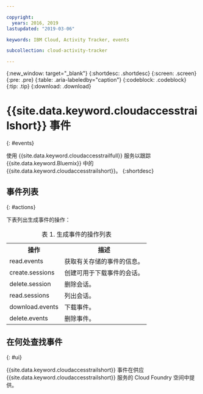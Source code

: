 ```yaml
---

copyright:
  years: 2016, 2019
lastupdated: "2019-03-06"

keywords: IBM Cloud, Activity Tracker, events

subcollection: cloud-activity-tracker

---
```


{:new_window: target="_blank"}
{:shortdesc: .shortdesc}
{:screen: .screen}
{:pre: .pre}
{:table: .aria-labeledby="caption"}
{:codeblock: .codeblock}
{:tip: .tip}
{:download: .download}


# {{site.data.keyword.cloudaccesstrailshort}} 事件
{: #events}

使用 {{site.data.keyword.cloudaccesstrailfull}} 服务以跟踪 {{site.data.keyword.Bluemix}} 中的 {{site.data.keyword.cloudaccesstrailshort}}。
{:shortdesc}



## 事件列表
{: #actions}

下表列出生成事件的操作：

<table>
  <caption>表 1. 生成事件的操作列表</caption>
  <tr>
    <th>操作</th>
	  <th>描述</th>
  <tr>
  <tr>
    <td>read.events</td>
	  <td>获取有关存储的事件的信息。</td>
  </tr>
  <tr>
    <td>create.sessions</td>
	  <td>创建可用于下载事件的会话。</td>
  </tr>
  <tr>
    <td>delete.session</td>
	  <td>删除会话。</td>
  </tr>
  <tr>
    <td>read.sessions</td>
	  <td>列出会话。</td>
  </tr>
  <tr>
    <td>download.events</td>
	  <td>下载事件。</td>
  </tr>
  <tr>
    <td>delete.events</td>
	  <td>删除事件。</td>
  </tr>
</table>


## 在何处查找事件
{: #ui}
 	
{{site.data.keyword.cloudaccesstrailshort}} 事件在供应 {{site.data.keyword.cloudaccesstrailshort}} 服务的 Cloud Foundry 空间中提供。
